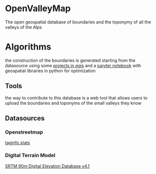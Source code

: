 # OpenValleyMap

The open geospatial database of boundaries and the toponymy of all the valleys of the Alps

# Algorithms

the construction of the boundaries is generated starting from the datasource using some [projects in qgis](qgis) and a [jupyter notebook](jupyter) with geospatial libraries in python for optimization

## Tools

the way to contribute to this database is a web tool that allows users to upload the boundaries and toponyms of the small valleys they know

## Datasources

### Openstreetmap

[taginfo stats](https://taginfo.openstreetmap.org/search?q=valley)

### Digital Terrain Model

[SRTM 90m Digital Elevation Database v4.1](https://cgiarcsi.community/data/srtm-90m-digital-elevation-database-v4-1/)
